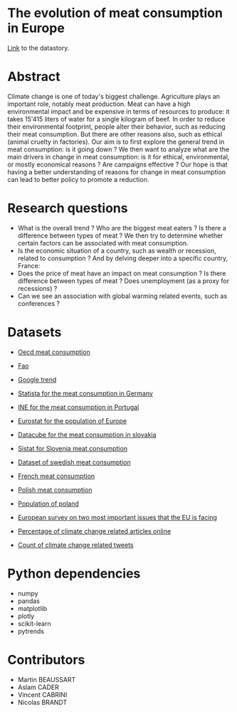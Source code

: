 # The evolution of meat consumption in Europe

[Link](https://martinbeaussart.github.io/DataStoryMeatConsumption/) to the datastory.

# Abstract
Climate change is one of today's biggest challenge. Agriculture plays an important role, notably meat production. Meat can have a high environmental impact and be expensive in terms of resources to produce: it takes 15'415 liters of water for a single kilogram of beef.
In order to reduce their environmental footprint, people alter their behavior, such as reducing their meat consumption. But there are other reasons also, such as ethical (animal cruelty in factories). Our aim is to first explore the general trend in meat consumption: is it going down ?  We then want to analyze what are the main drivers in change in meat consumption: is it for ethical, environmental, or mostly economical  reasons ? Are campaigns effective ? Our hope is that having a better understanding of reasons for change in meat consumption can lead to better policy to promote a reduction.


# Research questions
- What is the overall trend ? Who are the biggest meat eaters ? Is there a difference between types of meat ?
We then try to determine whether certain factors can be associated with meat consumption.
- Is the economic situation of a country, such as wealth or recession, related to consumption ?
And by delving deeper into a specific country, France:
- Does the price of meat have an impact on meat consumption ? Is there difference between types of meat ? Does unemployment (as a proxy for recessions) ?
- Can we see an association with global warming related events, such as conferences ?

# Datasets

- [Oecd meat consumption](https://data.oecd.org/agroutput/meat-consumption.htm)

- [Fao](http://www.fao.org/faostat/en/?#data/)

- [Google trend](https://trends.google.com/trends/)

- [Statista for the meat consumption in Germany](https://de.statista.com/statistik/daten/studie/36573/umfrage/pro-kopf-verbrauch-von-fleisch-in-deutschland-seit-2000/)

- [INE for the meat consumption in Portugal](https://www.ine.pt/xportal/xmain?xpid=INE&xpgid=ine_indicadores&contecto=pi&indOcorrCod=0000211&selTab=tab0)

- [Eurostat for the population of Europe](https://ec.europa.eu/eurostat/en/web/population-demography-migration-projections/statistics-illustrated)

- [Datacube for the meat consumption in slovakia](http://datacube.statistics.sk/#!/view/en/VBD_SLOVSTAT/ps2041rs/v_ps2041rs_00_00_00_en)

- [Sistat for Slovenia meat consumption](https://pxweb.stat.si/SiStatDb/pxweb/sl/30_Okolje/30_Okolje__15_kmetijstvo_ribistvo__12_prehranske_bilance__02_15635_koled_bilance/1563501S.px/)

- [Dataset of swedish meat consumption](http://statistik.sjv.se/PXWeb/pxweb/sv/Jordbruksverkets%20statistikdatabas/Jordbruksverkets%20statistikdatabas__Konsumtion%20av%20livsmedel/JO1301K2.px/?rxid=5adf4929-f548-4f27-9bc9-78e127837625)

- [French meat consumption](https://www.franceagrimer.fr/Eclairer/Etudes-et-Analyses/Etudes-et-syntheses?moteur%5BfiltreFiliere%5D=1497&page=1)

- [Polish meat consumption](https://www.pigprogress.net/World-of-Pigs1/Articles/2019/2/Poland-Once-thriving-now-fragmented-387324E/)

- [Population of poland](https://www.worldometers.info/world-population/poland-population/)

- [European survey on two most important issues that the EU is facing](https://ec.europa.eu/commfrontoffice/publicopinion/index.cfm/Chart/getChart/themeKy/31/groupKy/188)

- [Percentage of climate change related articles online](http://icdc.cen.uni-hamburg.de/omm/EU.html)

- [Count of climate change related tweets](http://icdc.cen.uni-hamburg.de/omm/omm_twitter.html)


# Python dependencies

- numpy
- pandas
- matplotlib
- plotly
- scikit-learn
- pytrends

# Contributors

- Martin BEAUSSART
- Aslam CADER
- Vincent CABRINI
- Nicolas BRANDT
